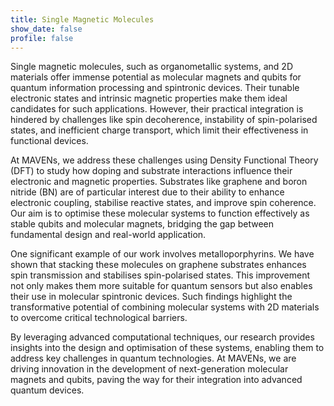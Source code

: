 ```yaml
---
title: Single Magnetic Molecules
show_date: false
profile: false
---
```

Single magnetic molecules, such as organometallic systems, and 2D materials offer immense potential as molecular magnets and qubits for quantum information processing and spintronic devices. Their tunable electronic states and intrinsic magnetic properties make them ideal candidates for such applications. However, their practical integration is hindered by challenges like spin decoherence, instability of spin-polarised states, and inefficient charge transport, which limit their effectiveness in functional devices.

At MAVENs, we address these challenges using Density Functional Theory (DFT) to study how doping and substrate interactions influence their electronic and magnetic properties. Substrates like graphene and boron nitride (BN) are of particular interest due to their ability to enhance electronic coupling, stabilise reactive states, and improve spin coherence. Our aim is to optimise these molecular systems to function effectively as stable qubits and molecular magnets, bridging the gap between fundamental design and real-world application.

One significant example of our work involves metalloporphyrins. We have shown that stacking these molecules on graphene substrates enhances spin transmission and stabilises spin-polarised states. This improvement not only makes them more suitable for quantum sensors but also enables their use in molecular spintronic devices. Such findings highlight the transformative potential of combining molecular systems with 2D materials to overcome critical technological barriers.

By leveraging advanced computational techniques, our research provides insights into the design and optimisation of these systems, enabling them to address key challenges in quantum technologies. At MAVENs, we are driving innovation in the development of next-generation molecular magnets and qubits, paving the way for their integration into advanced quantum devices.
